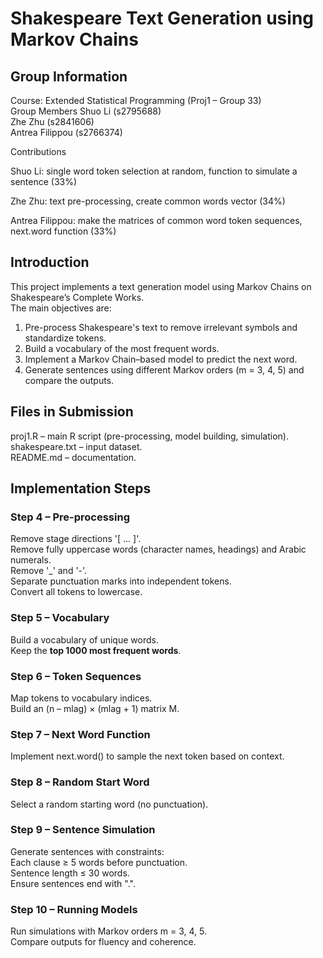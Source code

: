 # Shakespeare Text Generation using Markov Chains  

## Group Information  

Course: Extended Statistical Programming (Proj1 – Group 33)  
Group Members
Shuo Li (s2795688)  
Zhe Zhu (s2841606)  
Antrea Filippou (s2766374)  

Contributions

Shuo Li: single word token selection at random, function to simulate a sentence (33%)

Zhe Zhu: text pre-processing, create common words vector (34%)

Antrea Filippou: make the matrices of common word token sequences, next.word function (33%)



## Introduction  
This project implements a text generation model using Markov Chains on Shakespeare’s Complete Works.  
The main objectives are:  

1. Pre-process Shakespeare's text to remove irrelevant symbols and standardize tokens.  
2. Build a vocabulary of the most frequent words.  
3. Implement a Markov Chain–based model to predict the next word.  
4. Generate sentences using different Markov orders (m = 3, 4, 5) and compare the outputs.  



## Files in Submission  
proj1.R – main R script (pre-processing, model building, simulation).  
shakespeare.txt – input dataset.  
README.md – documentation.  



## Implementation Steps  

### Step 4 – Pre-processing  
Remove stage directions '[ ... ]'.  
Remove fully uppercase words (character names, headings) and Arabic numerals.  
Remove '_' and '-'.  
Separate punctuation marks into independent tokens.  
Convert all tokens to lowercase.  

### Step 5 – Vocabulary  
Build a vocabulary of unique words.  
Keep the **top 1000 most frequent words**.  

### Step 6 – Token Sequences  
Map tokens to vocabulary indices.  
Build an (n – mlag) × (mlag + 1) matrix M.  

### Step 7 – Next Word Function  
Implement next.word() to sample the next token based on context.  

### Step 8 – Random Start Word  
Select a random starting word (no punctuation).  

### Step 9 – Sentence Simulation  
Generate sentences with constraints:  
Each clause ≥ 5 words before punctuation.  
Sentence length ≤ 30 words.  
Ensure sentences end with ".".  

### Step 10 – Running Models  
Run simulations with Markov orders m = 3, 4, 5.  
Compare outputs for fluency and coherence.  


